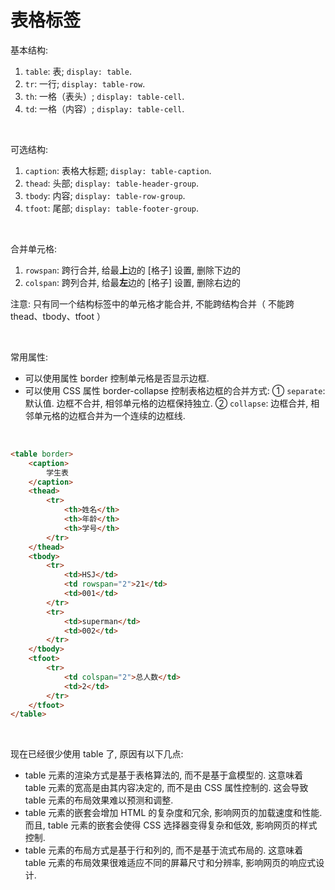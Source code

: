 # 表格标签

基本结构:

1. `table`: 表; `display: table`.
2. `tr`: 一行; `display: table-row`.
3. `th`: 一格（表头）; `display: table-cell`.
4. `td`: 一格（内容）; `display: table-cell`.

<br>

可选结构:

1. `caption`: 表格大标题; `display: table-caption`.
2. `thead`: 头部; `display: table-header-group`.
3. `tbody`: 内容; `display: table-row-group`.
4. `tfoot`: 尾部; `display: table-footer-group`.

<br>

合并单元格:

1. `rowspan`: 跨行合并, 给最**上**边的 [格子] 设置, 删除下边的
2. `colspan`: 跨列合并, 给最**左**边的 [格子] 设置, 删除右边的

注意: 只有同一个结构标签中的单元格才能合并, 不能跨结构合并（ 不能跨 thead、tbody、tfoot ）

<br>

常用属性:

-   可以使用属性 border 控制单元格是否显示边框.
-   可以使用 CSS 属性 border-collapse 控制表格边框的合并方式:
    ① `separate`: 默认值. 边框不合并, 相邻单元格的边框保持独立.
    ② `collapse`: 边框合并, 相邻单元格的边框合并为一个连续的边框线.

<br>

```html
<table border>
    <caption>
        学生表
    </caption>
    <thead>
        <tr>
            <th>姓名</th>
            <th>年龄</th>
            <th>学号</th>
        </tr>
    </thead>
    <tbody>
        <tr>
            <td>HSJ</td>
            <td rowspan="2">21</td>
            <td>001</td>
        </tr>
        <tr>
            <td>superman</td>
            <td>002</td>
        </tr>
    </tbody>
    <tfoot>
        <tr>
            <td colspan="2">总人数</td>
            <td>2</td>
        </tr>
    </tfoot>
</table>
```

<br>

现在已经很少使用 table 了, 原因有以下几点:

-   table 元素的渲染方式是基于表格算法的, 而不是基于盒模型的. 这意味着 table 元素的宽高是由其内容决定的, 而不是由 CSS 属性控制的. 这会导致 table 元素的布局效果难以预测和调整.
-   table 元素的嵌套会增加 HTML 的复杂度和冗余, 影响网页的加载速度和性能. 而且, table 元素的嵌套会使得 CSS 选择器变得复杂和低效, 影响网页的样式控制.
-   table 元素的布局方式是基于行和列的, 而不是基于流式布局的. 这意味着 table 元素的布局效果很难适应不同的屏幕尺寸和分辨率, 影响网页的响应式设计.

<br>
